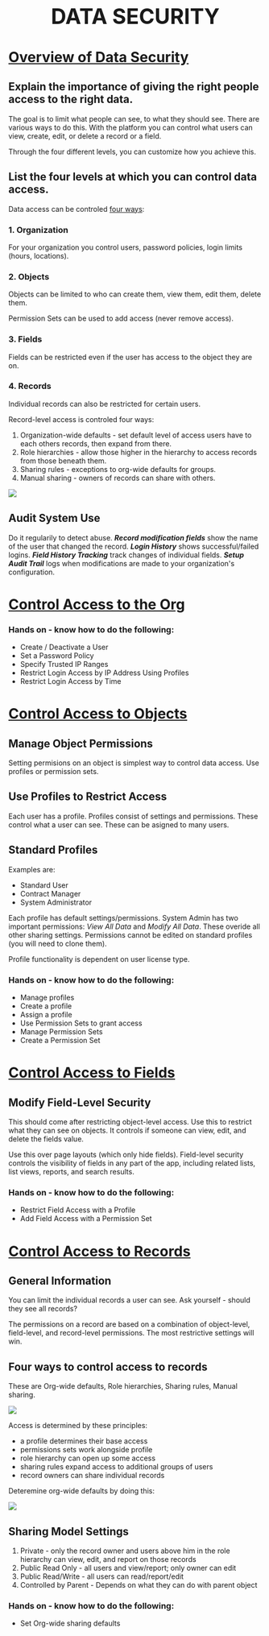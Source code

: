 **<h1 align=center>DATA SECURITY</h1>**
---
# **[Overview of Data Security](https://trailhead.salesforce.com/content/learn/modules/data_security/data_security_overview?trail_id=force_com_admin_intermediate&trailmix_creator_id=strailhead&trailmix_slug=build-your-admin-career-on-salesforce)**

## **Explain the importance of giving the right people access to the right data.**
The goal is to limit what people can see, to what they should see. There are various ways to do this. With the platform you can control what users can view, create, edit, or delete a record or a field. 

Through the four different levels, you can customize how you achieve this.

## **List the four levels at which you can control data access.**
Data access can be controled <u>four ways</u>:

### **1. Organization**
For your organization you control users, password policies, login limits (hours, locations).

### **2. Objects**
Objects can be limited to who can create them, view them, edit them, delete them.

Permission Sets can be used to add access (never remove access).

### **3. Fields**
Fields can be restricted even if the user has access to the object they are on.

### **4. Records**
Individual records can also be restricted for certain users.

Record-level access is controled four ways:
1. Organization-wide defaults - set default level of access users have to each others records, then expand from there.
2. Role hierarchies - allow those higher in the hierarchy to access records from those beneath them.
3. Sharing rules - exceptions to org-wide defaults for groups.
4. Manual sharing - owners of records can share with others.

![](https://res.cloudinary.com/hy4kyit2a/f_auto,fl_lossy,q_70/learn/modules/data_security/data_security_overview/images/ab1b4360799e29b571fb9fc51cd003e8_adg-security-sharing-concepts.jpg)

## **Audit System Use**
Do it regularily to detect abuse. ***Record modification fields*** show the name of the user that changed the record. ***Login History*** shows successful/failed logins. ***Field History Tracking*** track changes of individual fields. ***Setup Audit Trail*** logs when modifications are made to your organization's configuration.

# **[Control Access to the Org](https://trailhead.salesforce.com/content/learn/modules/data_security/data_security_org?trail_id=force_com_admin_intermediate&trailmix_creator_id=strailhead&trailmix_slug=build-your-admin-career-on-salesforce)**

### Hands on - know how to do the following:

* Create / Deactivate a User
* Set a Password Policy
* Specify Trusted IP Ranges
* Restrict Login Access by IP Address Using Profiles
* Restrict Login Access by Time

# **[Control Access to Objects](https://trailhead.salesforce.com/content/learn/modules/data_security/data_security_objects?trail_id=force_com_admin_intermediate&trailmix_creator_id=strailhead&trailmix_slug=build-your-admin-career-on-salesforce)**

## **Manage Object Permissions**
Setting permisions on an object is simplest way to control data access. Use profiles or permission sets. 

## **Use Profiles to Restrict Access**
Each user has a profile. Profiles consist of settings and permissions. These control what a user can see. These can be asigned to many users.

## **Standard Profiles**
Examples are:
* Standard User
* Contract Manager
* System Administrator

Each profile has default settings/permissions. System Admin has two important permissions: *View All Data* and *Modify All Data*. These overide all other sharing settings. Permissions cannot be edited on standard profiles (you will need to clone them).

Profile functionality is dependent on user license type.

### Hands on - know how to do the following:
* Manage profiles
* Create a profile
* Assign a profile
* Use Permission Sets to grant access
* Manage Permission Sets
* Create a Permission Set

# **[Control Access to Fields](https://trailhead.salesforce.com/content/learn/modules/data_security/data_security_fields?trail_id=force_com_admin_intermediate&trailmix_creator_id=strailhead&trailmix_slug=build-your-admin-career-on-salesforce)**

## **Modify Field-Level Security**
This should come after restricting object-level access. Use this to restrict what they can see on objects. It controls if someone can view, edit, and delete the fields value.

Use this over page layouts (which only hide fields). Field-level security controls the visibility of fields in any part of the app, including related lists, list views, reports, and search results.

### Hands on - know how to do the following:
* Restrict Field Access with a Profile
* Add Field Access with a Permission Set

# **[Control Access to Records](https://trailhead.salesforce.com/content/learn/modules/data_security/data_security_records?trail_id=force_com_admin_intermediate&trailmix_creator_id=strailhead&trailmix_slug=build-your-admin-career-on-salesforce)**

## **General Information**
You can limit the individual records a user can see. Ask yourself - should they see all records? 

The permissions on a record are based on a combination of object-level, field-level, and record-level permissions. The most restrictive settings will win.

## **Four ways to control access to records**
These are Org-wide defaults, Role hierarchies, Sharing rules, Manual sharing. 

![](https://res.cloudinary.com/hy4kyit2a/f_auto,fl_lossy,q_70/learn/modules/data_security/data_security_records/images/cac30d566a68bfc4a34f3b9607be2a66_record-access-triangle.png)

Access is determined by these principles:
* a profile determines their base access
* permissions sets work alongside profile
* role hierarchy can open up some access
* sharing rules expand access to additional groups of users
* record owners can share individual records

Deteremine org-wide defaults by doing this:

![](https://res.cloudinary.com/hy4kyit2a/f_auto,fl_lossy,q_70/learn/modules/data_security/data_security_records/images/5c174b9dc0fa480ea60c2b158b6302bf_adg-security-org-wide-default-flow-chart.jpg)

## **Sharing Model Settings**

1. Private - only the record owner and users above him in the role hierarchy can view, edit, and report on those records
2. Public Read Only - all users and view/report; only owner can edit
3. Public Read/Write - all users can read/report/edit
4. Controlled by Parent - Depends on what they can do with parent object

### Hands on - know how to do the following:
* Set Org-wide sharing defaults

